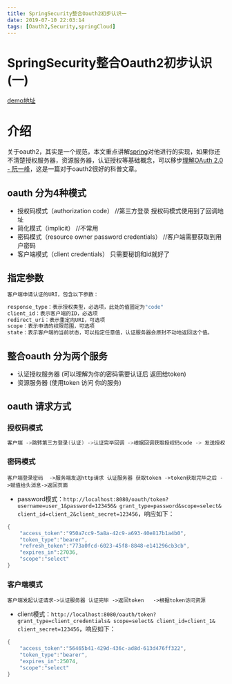 ```yaml
---
title: SpringSecurity整合Oauth2初步认识一
date: 2019-07-10 22:03:14
tags: [Oauth2,Security,springCloud]
---
```


# SpringSecurity整合Oauth2初步认识(一)

[demo地址](https://github.com/AsummerCat/oauthdemo)

# 介绍

关于oauth2，其实是一个规范，本文重点讲解[spring](http://lib.csdn.net/base/javaee)对他进行的实现，如果你还不清楚授权服务器，资源服务器，认证授权等基础概念，可以移步[理解OAuth 2.0 - 阮一峰](http://www.ruanyifeng.com/blog/2014/05/oauth_2_0.html)，这是一篇对于oauth2很好的科普文章。

## oauth 分为4种模式

- 授权码模式（authorization code）     //第三方登录 授权码模式使用到了回调地址
- 简化模式（implicit）                           //不常用
- 密码模式（resource owner password credentials）   //客户端需要获取到用户密码
- 客户端模式（client credentials）  只需要秘钥和id就好了

<!--more-->

## 指定参数

```java
客户端申请认证的URI，包含以下参数：

response_type：表示授权类型，必选项，此处的值固定为"code"
client_id：表示客户端的ID，必选项
redirect_uri：表示重定向URI，可选项
scope：表示申请的权限范围，可选项
state：表示客户端的当前状态，可以指定任意值，认证服务器会原封不动地返回这个值。
```



## 整合oauth 分为两个服务 

- 认证授权服务器  (可以理解为你的密码需要认证后 返回给token)
- 资源服务器 (使用token 访问 你的服务)

## oauth 请求方式

### 授权码模式

```java
客户端 ->跳转第三方登录(认证) ->认证完毕回调 ->根据回调获取授权码code -> 发送授权码去认证服务器上获取token ->token获取完毕后 ->获取第三方用户信息->注册/登录 -> 进入系统
```

### 密码模式

```
客户端登录密码  ->服务端发送http请求 认证服务器 获取token ->token获取完毕之后 ->赋值给头消息->返回页面
```

- password模式：`http://localhost:8080/oauth/token? username=user_1&password=123456& grant_type=password&scope=select& client_id=client_2&client_secret=123456`，响应如下：

```java
{
    "access_token":"950a7cc9-5a8a-42c9-a693-40e817b1a4b0",
    "token_type":"bearer",
    "refresh_token":"773a0fcd-6023-45f8-8848-e141296cb3cb",
    "expires_in":27036,
    "scope":"select"
}
```



### 客户端模式

```
客户端发起认证请求->认证服务器 认证完毕 ->返回token   ->根据token访问资源
```

- client模式：`http://localhost:8080/oauth/token? grant_type=client_credentials& scope=select& client_id=client_1& client_secret=123456`，响应如下：

```java
{
    "access_token":"56465b41-429d-436c-ad8d-613d476ff322",
    "token_type":"bearer",
    "expires_in":25074,
    "scope":"select"
}
```

